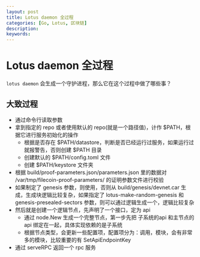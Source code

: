 ```yaml
---
layout: post
title: Lotus daemon 全过程
categories: [Go, Lotus, 区块链]
description: 
keywords: 
---
```


# Lotus daemon 全过程

`lotus daemon` 会生成一个守护进程，那么它在这个过程中做了哪些事？

## 大致过程

- 通过命令行读取参数
- 拿到指定的 repo 或者使用默认的 repo(就是一个路径值)，计作 $PATH，根据它进行服务初始化的操作
  - 根据是否存在 $PATH/datastore，判断是否已经运行过服务，如果运行过就报警告，否则创建 $PATH 目录
  - 创建默认的 $PATH/config.toml 文件
  - 创建 $PATH/keystore 文件夹
- 根据 build/proof-parameters.json/parameters.json 里的数据对 /var/tmp/filecoin-proof-parameters/ 的证明参数文件进行校验
- 如果制定了 genesis 参数，则使用，否则从 build/genesis/devnet.car 生成，生成块逻辑比较复杂，如果指定了 lotus-make-random-genesis 和 genesis-presealed-sectors 参数，则可以通过逻辑生成一个，逻辑比较复杂
- 然后就是创建一个逻辑节点，先声明了一个接口，定为 api
  - 通过 node.New 生成一个完整节点，第一步先把 子系统的api 和主节点的 api 绑定在一起，具体实现依赖的是子系统
  - 根据节点类型，会更新一些配置项，配置项分为：调用，模块，会有非常多的模块，比较重要的有 SetApiEndpointKey
- 通过 serveRPC 返回一个 rpc 服务
